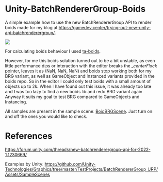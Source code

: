 # Unity-BatchRendererGroup-Boids

A simple example how to use the new BatchRendererGroup API to render boids made for my blog at https://gamedev.center/trying-out-new-unity-api-batchrenderergroup/.

![](BRG_Boids.gif)

For calculating boids behaviour I used [ta-boids](https://github.com/ThousandAnt/ta-boids).

However, for me this boids solution turned out to be a bit unstable, as even little performance dips or interaction with the editor breaks the __centerFlock_ pointer, leaves it as (NaN, NaN, NaN) and boids stop working both for my BRG variant, as well as GameObject and Instanced variants provided in the boids repo. 
So in the editor I could only test boids with a small amount of objects up to 2k. When I have found out this issue, it was already too late and I was too lazy to find a new boids lib and redo BRG variant again.
Anyway it suits my goal to test BRG compared to GameObjects and Instancing. 

All samples are present in the sample scene: [BoidBRGScene](https://github.com/AlexMerzlikin/Unity-BatchRendererGroup-Boids/blob/master/Assets/Scenes/BoidBRGScene.unity). Just turn on and off the ones you would like to check.

# References
https://forum.unity.com/threads/new-batchrenderergroup-api-for-2022-1.1230669/

Examples by Unity: https://github.com/Unity-Technologies/Graphics/tree/master/TestProjects/BatchRendererGroup_URP/Assets/SampleScenes
